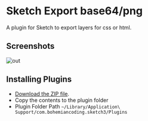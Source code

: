 # Sketch Export base64/png
A plugin for Sketch to export layers for css or html.

## Screenshots

![out](https://cloud.githubusercontent.com/assets/8079787/13423417/bf858c46-dfd5-11e5-957a-c1aeb0fa30a7.gif)

## Installing Plugins

* [Download the ZIP file](https://github.com/jawayang/Sketch-Base64-PNG-Export).
* Copy the contents to the plugin folder 
* Plugin Folder Path `~/Library/Application\ Support/com.bohemiancoding.sketch3/Plugins` 
